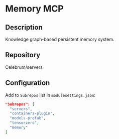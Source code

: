 # Memory MCP

## Description

Knowledge graph-based persistent memory system.

## Repository

Celebrum/servers

## Configuration

Add to `Subrepos` list in `modulesettings.json`:

```json
"Subrepos": [
  "servers",
  "containerz-plugin",
  "models-prefab",
  "tensorzero",
  "memory"
]
```
